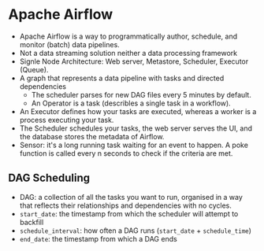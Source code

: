 # Apache Airflow
- Apache Airflow is a way to programmatically author, schedule, and monitor (batch) data pipelines.
- Not a data streaming solution neither a data processing framework
- Signle Node Architecture: Web server, Metastore, Scheduler, Executor (Queue).
- A graph that represents a data pipeline with tasks and directed dependencies
    - The scheduler parses for new DAG files every 5 minutes by default.
    - An Operator is a task (describles a single task in a workflow).
- An Executor defines how your tasks are executed, whereas a worker is a process executing your task.
- The Scheduler schedules your tasks, the web server serves the UI, and the database stores the metadata of Airflow.
- Sensor: it's a long running task waiting for an event to happen. A poke function is called every n seconds to check if the criteria are met.
## DAG Scheduling
- DAG: a collection of all the tasks you want to run, organised in a way that reflects their relationships and dependencies with no cycles.
- `start_date`: the timestamp from which the scheduler will attempt to backfill
- `schedule_interval`: how often a DAG runs (`start_date` + `schedule_time`)
- `end_date`: the timestamp from which a DAG ends
